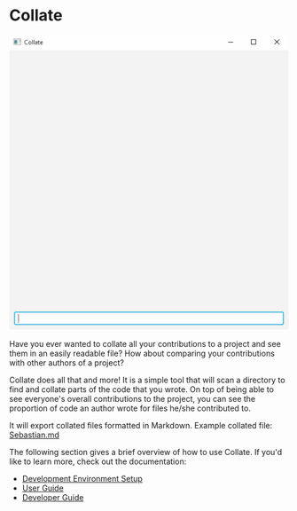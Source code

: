 # Collate
![collate overview](docs/images/collate-overview.gif)

Have you ever wanted to collate all your contributions to a project and see them in an easily readable file? How about comparing your contributions with other authors of a project?

Collate does all that and more! It is a simple tool that will scan a directory to find and collate parts of the code that you wrote. On top of being able to see everyone's overall contributions to the project, you can see the proportion of code an author wrote for files he/she contributed to.

It will export collated files formatted in Markdown. Example collated file: [Sebastian.md](collated/Sebastian.md)

The following section gives a brief overview of how to use Collate. If you'd like to learn more, check out the documentation:
* [Development Environment Setup](docs/Development-Environment-Setup.md)
* [User Guide](docs/User-Guide.md)
* [Developer Guide](docs/Developer-Guide.md)